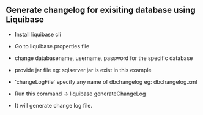 ## Generate changelog for exisiting database using Liquibase

- Install liquibase cli

- Go to liquibase.properties file

- change databasename, username, password for the specific database

- provide jar file eg: sqlserver jar is exist in this example

- 'changeLogFile' specify any name of dbchangelog eg: dbchangelog.xml

- Run this command -> liquibase generateChangeLog

- It will generate change log file.